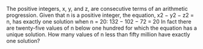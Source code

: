 
The positive integers, x, y, and z, are consecutive terms of an arithmetic progression. Given that n is a positive integer, the equation, x2 &#8722; y2 &#8722; z2 = n, has exactly one solution when n = 20:
132 &#8722; 102 &#8722; 72 = 20
In fact there are twenty-five values of n below one hundred for which the equation has a unique solution.
How many values of n less than fifty million have exactly one solution?
